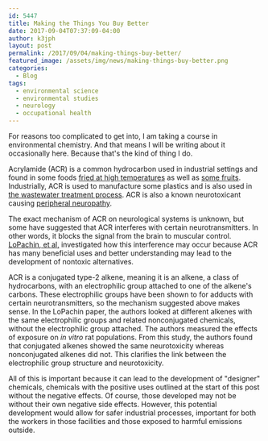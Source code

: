 ```yaml
---
id: 5447
title: Making the Things You Buy Better
date: 2017-09-04T07:37:09-04:00
author: k3jph
layout: post
permalink: /2017/09/04/making-things-buy-better/
featured_image: /assets/img/news/making-things-buy-better.png
categories:
  - Blog
tags:
  - environmental science
  - environmental studies
  - neurology
  - occupational health
---
```

For reasons too complicated to get into, I am taking a course in
environmental chemistry.  And that means I will be writing about
it occasionally here.  Because that's the kind of thing I do.

Acrylamide (ACR) is a common hydrocarbon used in industrial settings
and found in some foods [fried at high
temperatures](http://onlinelibrary.wiley.com/doi/10.1111/j.1365-2621.2003.tb09641.x/abstract)
as well as [some
fruits](http://www.ethlife.ethz.ch/archive_articles/070920-acrylamid/index_EN.html).
Industrially, ACR is used to manufacture some plastics and is also
used in [the wastewater treatment
process](https://toxnet.nlm.nih.gov/cgi-bin/sis/search2/r?dbs+hsdb:@term+@rn+@rel+9003-05-8).
ACR is also a known neurotoxicant causing [peripheral
neuropathy](https://www.cdc.gov/niosh/docs/2011-139/pdfs/2011-139.pdf).

The exact mechanism of ACR on neurological systems is unknown, but
some have suggested that ACR interferes with certain neurotransmitters.
In other words, it blocks the signal from the brain to muscular
control. 
[LoPachin, et al,](https://academic.oup.com/toxsci/article/95/1/136/1690176/Structure-Toxicity-Analysis-of-Type-2-Alkenes-In)
investigated how this interference may occur because ACR has many
beneficial uses and better understanding may lead to the development
of nontoxic alternatives.

ACR is a conjugated type-2 alkene, meaning it is an alkene, a class
of hydrocarbons, with an electrophilic group attached to one of the
alkene's carbons.  These electrophilic groups have been shown to
for adducts with certain neurotransmitters, so the mechanism suggested
above makes sense.  In the LoPachin paper, the authors looked at
different alkenes with the same electrophilic groups and related
nonconjugated chemicals, without the electrophilic group attached.
The authors measured the effects of exposure on _in vitro_ rat
populations.  From this study, the authors found that conjugated
alkenes showed the same neurotoxicity whereas nonconjugated alkenes
did not.  This clarifies the link between the electrophilic group
structure and neurotoxicity.

All of this is important because it can lead to the development of
"designer" chemicals, chemicals with the positive uses outlined at
the start of this post without the negative effects.  Of course,
those developed may not be without their own negative side effects.
However, this potential development would allow for safer industrial
processes, important for both the workers in those facilities and
those exposed to harmful emissions outside.
